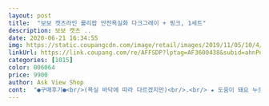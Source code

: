 ```yaml
---
layout: post 
title:  "보보 캣츠라인 롤리팝 안전욕실화 다크그레이 + 핑크, 1세트" 
description: 보보 캣츠 ..
date: 2020-06-21 16:34:55 
img: https://static.coupangcdn.com/image/retail/images/2019/11/05/10/4/d12f7f06-c741-4d7c-ad75-e58c9cee9cd0.jpg 
linkUrl: https://link.coupang.com/re/AFFSDP?lptag=AF3600438&subid=ahnPublicAsk&pageKey=332335237&itemId=1061725682&vendorItemId=5540704730&traceid=V0-113-f641ef68cee9c047 
categories: [1015] 
color: 006064 
price: 9900 
author: Ask View Shop 
cont:  "●구매후기●<br/>(욕실 바닥에 따라 다르겠지만)<br/>.<br/> ★ 도움이 돼요 누르면 오늘 하루 좋은일 생깁니다.<br/> .<br/> ★<br/>거칠거칠한 타일이예요<br/>근데 물기가 바닥에 남아 있는상태에서는 역시나 미끄러운건 있어 조심히 신어야겠어요.<br/><br/>단점 : 물때가 조금 잘낌<br/>디자인보다 미끄럼방지 효과있는것만<br/>린스 사용후 아주 조금 미끄러운 감이 있었지만<br/>말랑말랑하니 슬리퍼는 편하고 볼이 넓은 남편 발에는 더없이 편하다고하고 저역시도 신어보니 신발이 마른 욕실에서는 참 좋더라구요.<br/><br/>발 사이즈 180인 사람도 편할 정도로<br/>빅사이즈입니다<br/>사서 썼어요 저희집은 바닥이<br/>쇼핑에 미쳐버린 남수의 짧고 굵은 후기<br/>욕실 바닥 타일도 오래되어 그런것같고 다 새로 교체를 할수 없으니 일단 슬리퍼를 먼제 개비하고 중요한건 욕실바닥도 사용후 물기를 닦아내고 미끄러지지 않도록 주의해서 사용할수 없다 생각하고 가족모두 유의를 합니다.<br/><br/>욕실에 한번 미끄러져 다친 뒤로<br/>욕실화가 신다보니 슬리퍼는 멀쩡한데 이게 다른것보다 욕실에서 미끄러운게 문제여서 좀더 덜 미끄러운걸로 골라봤는데 도착후 일단 슬리퍼를 씻어 말린뒤 신어봤어요.<br/><br/>장점 : 좋아하는 색조합 깔끔한 디자인<br/>제가 써본 타 제품보다는 덜 미끄러웠어요<br/>제품명 : 보보 캣츠라인 롤리팝 안전욕실화 다크그레이 + 핑크, 260mm, 1세트<br/>한줄후기 : 블랙핑크<br/>" 
---
```

